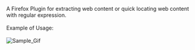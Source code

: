 A Firefox Plugin for extracting web content or quick locating web content with regular expression.
<br><br>
Example of Usage:
<br><br>
![Sample_Gif](https://user-images.githubusercontent.com/3119721/41206000-3faa74b6-6ccb-11e8-932c-034ab9f9d122.gif)
